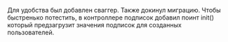 Для удобства был добавлен сваггер. Также докинул миграцию. 
Чтобы быстренько потестить, в контроллере подписок добавил поинт init() который предзагрузит значения подписок для созданных пользователей. 
